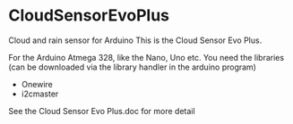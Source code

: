 # CloudSensorEvoPlus
Cloud and rain sensor for Arduino
This is the Cloud Sensor Evo Plus.

For the Arduino Atmega 328, like the Nano, Uno etc.
You need the libraries (can be downloaded via the library handler in the arduino program)
- Onewire
- i2cmaster

See the Cloud Sensor Evo Plus.doc for more detail
